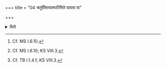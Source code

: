 +++
title = "04 चतुर्विंशत्यामपरिमिते यावता वा"

+++

<details><summary>थिते</summary>

4. In the case of all the castes, without any difference the Āhavanīya fire should be established at twentyfour steps[^1] or at an unmeasured distance[^2] or as much he may consider with his eyes[^3] (the distance to be proper) from it, not at a far distance thus is heard in a sacred text.  

[^1]: Cf. MS I.6.10.  

[^2]: Cf. MS I.6.10; KS VIII.3.  

[^3]: Cf. TB I.1.4.1; KS VIII.3.
</details>
